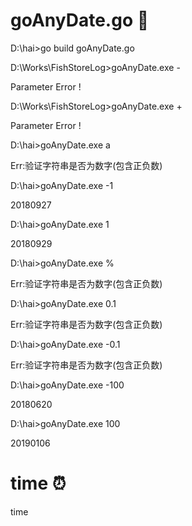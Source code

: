 # goAnyDate.go  :lemon: 
D:\hai>go build goAnyDate.go

D:\Works\FishStoreLog>goAnyDate.exe -

Parameter Error !

D:\Works\FishStoreLog>goAnyDate.exe +

Parameter Error !

D:\hai>goAnyDate.exe a

Err:验证字符串是否为数字(包含正负数)

D:\hai>goAnyDate.exe -1

20180927

D:\hai>goAnyDate.exe 1

20180929

D:\hai>goAnyDate.exe %

Err:验证字符串是否为数字(包含正负数)

D:\hai>goAnyDate.exe 0.1

Err:验证字符串是否为数字(包含正负数)

D:\hai>goAnyDate.exe -0.1

Err:验证字符串是否为数字(包含正负数)

D:\hai>goAnyDate.exe -100

20180620

D:\hai>goAnyDate.exe 100

20190106

# time  :alarm_clock:
time

